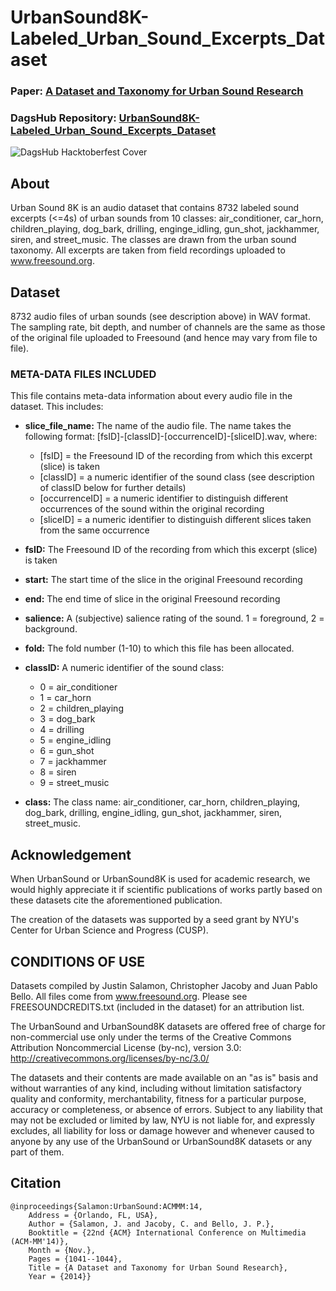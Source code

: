 # UrbanSound8K-Labeled_Urban_Sound_Excerpts_Dataset

### Paper: [A Dataset and Taxonomy for Urban Sound Research](http://www.justinsalamon.com/uploads/4/3/9/4/4394963/salamon_urbansound_acmmm14.pdf)
### DagsHub Repository: [UrbanSound8K-Labeled_Urban_Sound_Excerpts_Dataset](https://dagshub.com/Rutam21/UrbanSound8K-Labeled_Urban_Sound_Excerpts_Dataset)

![DagsHub Hacktoberfest Cover](https://user-images.githubusercontent.com/66431403/192983164-b3d6d556-ac69-4fb8-8aef-726a4386406a.png)

## About

Urban Sound 8K is an audio dataset that contains 8732 labeled sound excerpts (<=4s) of urban sounds from 10 classes: air_conditioner, car_horn, children_playing, dog_bark, drilling, enginge_idling, gun_shot, jackhammer, siren, and street_music. The classes are drawn from the urban sound taxonomy. All excerpts are taken from field recordings uploaded to www.freesound.org.

## Dataset

8732 audio files of urban sounds (see description above) in WAV format. The sampling rate, bit depth, and number of channels are the same as those of the original file uploaded to Freesound (and hence may vary from file to file).

### META-DATA FILES INCLUDED

This file contains meta-data information about every audio file in the dataset. This includes:

* **slice_file_name:** 
The name of the audio file. The name takes the following format: [fsID]-[classID]-[occurrenceID]-[sliceID].wav, where:
    - [fsID] = the Freesound ID of the recording from which this excerpt (slice) is taken
    - [classID] = a numeric identifier of the sound class (see description of classID below for further details)
    - [occurrenceID] = a numeric identifier to distinguish different occurrences of the sound within the original recording
    - [sliceID] = a numeric identifier to distinguish different slices taken from the same occurrence

* **fsID:**
The Freesound ID of the recording from which this excerpt (slice) is taken

* **start:**
The start time of the slice in the original Freesound recording

* **end:**
The end time of slice in the original Freesound recording

* **salience:**
A (subjective) salience rating of the sound. 1 = foreground, 2 = background.

* **fold:**
The fold number (1-10) to which this file has been allocated.

* **classID:**
A numeric identifier of the sound class:
    - 0 = air_conditioner
    - 1 = car_horn
    - 2 = children_playing
    - 3 = dog_bark
    - 4 = drilling
    - 5 = engine_idling
    - 6 = gun_shot
    - 7 = jackhammer
    - 8 = siren
    - 9 = street_music

* **class:**
The class name: air_conditioner, car_horn, children_playing, dog_bark, drilling, engine_idling, gun_shot, jackhammer, 
siren, street_music.

## Acknowledgement

When UrbanSound or UrbanSound8K is used for academic research, we would highly appreciate it if scientific publications of works partly based on these datasets cite the aforementioned publication.

The creation of the datasets was supported by a seed grant by NYU's Center for Urban Science and Progress (CUSP).

## CONDITIONS OF USE

Datasets compiled by Justin Salamon, Christopher Jacoby and Juan Pablo Bello. All files come from www.freesound.org. 
Please see FREESOUNDCREDITS.txt (included in the dataset) for an attribution list.
 
The UrbanSound and UrbanSound8K datasets are offered free of charge for non-commercial use only under the terms of the Creative Commons Attribution Noncommercial License (by-nc), version 3.0: http://creativecommons.org/licenses/by-nc/3.0/
 
The datasets and their contents are made available on an "as is" basis and without warranties of any kind, including without limitation satisfactory quality and conformity, merchantability, fitness for a particular purpose, accuracy or completeness, or absence of errors. Subject to any liability that may not be excluded or limited by law, NYU is not liable for, and expressly excludes, all liability for loss or damage however and whenever caused to anyone by any use of the UrbanSound or UrbanSound8K datasets or any part of them.


## Citation

```
@inproceedings{Salamon:UrbanSound:ACMMM:14,
    Address = {Orlando, FL, USA},
    Author = {Salamon, J. and Jacoby, C. and Bello, J. P.},
    Booktitle = {22nd {ACM} International Conference on Multimedia (ACM-MM'14)},
    Month = {Nov.},
    Pages = {1041--1044},
    Title = {A Dataset and Taxonomy for Urban Sound Research},
    Year = {2014}}
```
